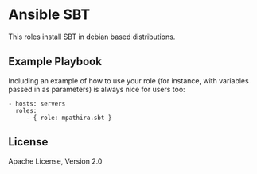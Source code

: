 Ansible SBT
=========

This roles install SBT in debian based distributions.

Example Playbook
----------------

Including an example of how to use your role (for instance, with variables passed in as parameters) is always nice for users too:

    - hosts: servers
      roles:
         - { role: mpathira.sbt }

License
-------

Apache License, Version 2.0

